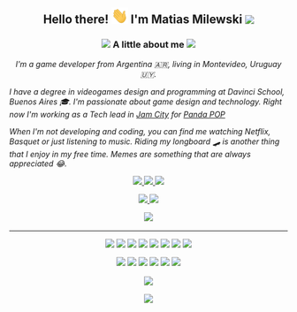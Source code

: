 <h2 align="center">Hello there! <img src="https://raw.githubusercontent.com/Charutito/Charutito/main/Resources/wave_hand.gif" width="30px"> I'm Matias Milewski <img src="https://emojis.slackmojis.com/emojis/images/1531849430/4246/blob-sunglasses.gif?1531849430" width="30px"></h2>

<h3 align="center"><img src="https://media.giphy.com/media/VgCDAzcKvsR6OM0uWg/giphy.gif" width="40"> A little about me <img src="https://media.giphy.com/media/VgCDAzcKvsR6OM0uWg/giphy.gif" width="40"></h3>

<p align="center"><em>I'm a game developer from Argentina 🇦🇷, living in Montevideo, Uruguay 🇺🇾.

I have a degree in videogames design and programming at Davinci School, Buenos Aires 🎓. I'm passionate about game design and technology. Right now I'm working as a Tech lead in [Jam City](https://www.jamcity.com/) for [Panda POP](https://www.jamcity.com/game/panda-pop/)
  
When I'm not developing and coding, you can find me watching Netflix, Basquet or just listening to music. Riding my longboard 🛹 is another thing that I enjoy in my free time. Memes are something that are always appreciated 😂.

</p></em>

<p align="center">
  <a href="https://twitter.com/MatiasMilewski">
    <img src="https://img.shields.io/badge/twitter-%231DA1F2.svg?&style=for-the-badge&logo=twitter&logoColor=white" height=25>
  </a> 
  <a href="https://www.linkedin.com/in/matias-milewski/">
    <img src="https://img.shields.io/badge/linkedin-%230077B5.svg?&style=for-the-badge&logo=linkedin&logoColor=white" height=25>
  </a> 
  <a href="https://www.instagram.com/matiasfederico/">
    <img src="https://img.shields.io/badge/instagram-%23E4405F.svg?&style=for-the-badge&logo=instagram&logoColor=white" height=25>
  </a>
</p>

<p align=center>
  <a href="https://github.com/Charutito">
    <img src="https://badges.pufler.dev/visits/Charutito/Charutito?style=flat-square&color=black&logo=github">
  </a>
  <a href="https://github.com/Charutito?tab=repositories">
    <img src="https://badges.pufler.dev/repos/Charutito?style=flat-square&color=black&logo=github">
  </a>
</p>
<p align="center">
<a href="https://github.com/Charutito"><img src="https://img.shields.io/github/followers/Charutito?style=social"></a>
</p>
<hr>


<p align="center">
  <img src="https://img.shields.io/badge/Unity-100000?style=for-the-badge&logo=unity&logoColor=white" /> 
  <img src="https://img.shields.io/badge/C%23-239120?style=for-the-badge&logo=c-sharp&logoColor=white"/> 
  <img src="https://img.shields.io/badge/unrealengine-%23313131.svg?style=for-the-badge&logo=unrealengine&logoColor=white"/> 
  <img src="https://img.shields.io/badge/c++-%2300599C.svg?style=for-the-badge&logo=c%2B%2B&logoColor=white"/> 
  <img src="https://img.shields.io/badge/python%20-%2314354C.svg?&style=for-the-badge&logo=python&logoColor=white"/> 
  <img src="https://img.shields.io/badge/Docker-2CA5E0?style=for-the-badge&logo=docker&logoColor=white"/> 
  <img src="https://img.shields.io/badge/git%20-%23F05033.svg?&style=for-the-badge&logo=git&logoColor=white"/> 
  <img src="https://img.shields.io/badge/github%20-%23121011.svg?&style=for-the-badge&logo=github&logoColor=white"/>
</p>

<p align="center">
  <img src="https://img.shields.io/badge/javascript%20-%23323330.svg?&style=for-the-badge&logo=javascript&logoColor=%23F7DF1E"/> 
  <img src="https://img.shields.io/badge/html5%20-%23E34F26.svg?&style=for-the-badge&logo=html5&logoColor=white"/> 
  <img src="https://img.shields.io/badge/css3%20-%231572B6.svg?&style=for-the-badge&logo=css3&logoColor=white"/> 
  <img src="https://img.shields.io/badge/Jenkins-D24939?style=for-the-badge&logo=Jenkins&logoColor=white"/>
  <img src="https://img.shields.io/badge/Jira-0052CC?style=for-the-badge&logo=Jira&logoColor=white"/>
  <img src="https://img.shields.io/badge/Kibana-005571?style=for-the-badge&logo=Kibana&logoColor=white"/>
</p>

<p align=center>  
  <img align=center src="https://github-readme-stats.vercel.app/api?username=Charutito&show_icons=true&bg_color=30,18273d,0a1626&title_color=f77a20&text_color=fff">
</p>

<p align=center>  
  <img align=center src="https://github-readme-stats.vercel.app/api/top-langs/?username=Charutito&bg_color=30,18273d,0a1626&title_color=f77a20&text_color=fff&layout=compact&langs_count=8">
</p>


<!-- links to your social media accounts -->

[1]: https://www.instagram.com/matiasfederico/
[2]: https://www.linkedin.com/in/matias-milewski/
[3]: https://twitter.com/MatiasMilewski


